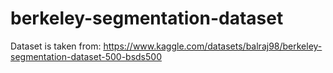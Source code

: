 # berkeley-segmentation-dataset
Dataset is taken from: https://www.kaggle.com/datasets/balraj98/berkeley-segmentation-dataset-500-bsds500 
